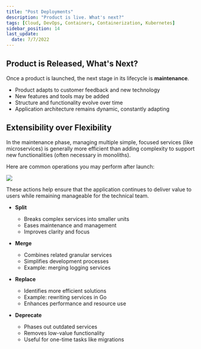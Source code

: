 ```yaml
---
title: "Post Deployments"
description: "Product is live. What's next?"
tags: [Cloud, DevOps, Containers, Containerization, Kubernetes]
sidebar_position: 14
last_update:
  date: 7/7/2022
---
```




## Product is Released, What's Next?

Once a product is launched, the next stage in its lifecycle is **maintenance**. 

- Product adapts to customer feedback and new technology
- New features and tools may be added
- Structure and functionality evolve over time
- Application architecture remains dynamic, constantly adapting

## Extensibility over Flexibility

In the maintenance phase, managing multiple simple, focused services (like microservices) is generally more efficient than adding complexity to support new functionalities (often necessary in monoliths). 

Here are common operations you may perform after launch:

<div class='img-center'>

![](/img/docs/udacity-suse-2-edgecase.png)

</div>

These actions help ensure that the application continues to deliver value to users while remaining manageable for the technical team.

- **Split**
  - Breaks complex services into smaller units
  - Eases maintenance and management
  - Improves clarity and focus

- **Merge**
  - Combines related granular services
  - Simplifies development processes
  - Example: merging logging services

- **Replace**
  - Identifies more efficient solutions
  - Example: rewriting services in Go
  - Enhances performance and resource use

- **Deprecate**
  - Phases out outdated services
  - Removes low-value functionality
  - Useful for one-time tasks like migrations

 
